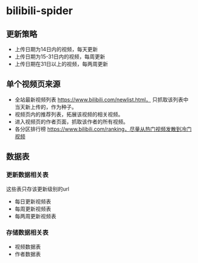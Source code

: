 # bilibili-spider

## 更新策略

* 上传日期为14日内的视频，每天更新
* 上传日期为15-31日内的视频，每周更新
* 上传日期在31日以上的视频，每两周更新

## 单个视频页来源

* 全站最新视频列表 https://www.bilibili.com/newlist.html， 只抓取该列表中当天新上传的，作为种子。
* 视频页内的推荐列表，拓展该视频的相关视频。
* 进入视频页的作者页面，抓取该作者的所有视频。
* 各分区排行榜 https://www.bilibili.com/ranking，尽量从热门视频发散到冷门视频

## 数据表

### 更新数据相关表

这些表只存该更新级别的url

* 每日更新视频表
* 每周更新视频表
* 每两周更新视频表

### 存储数据相关表

* 视频数据表
* 作者数据表
